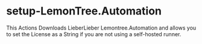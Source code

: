 # setup-LemonTree.Automation
This Actions Downloads LieberLieber Lemontree.Automation and allows you to set the License as a String if you are not using a self-hosted runner.
